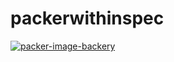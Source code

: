 # packerwithinspec
[![packer-image-backery](https://github.com/dariustehrani/packerwithinspec/actions/workflows/packer-image.yml/badge.svg)](https://github.com/dariustehrani/packerwithinspec/actions/workflows/packer-image.yml)